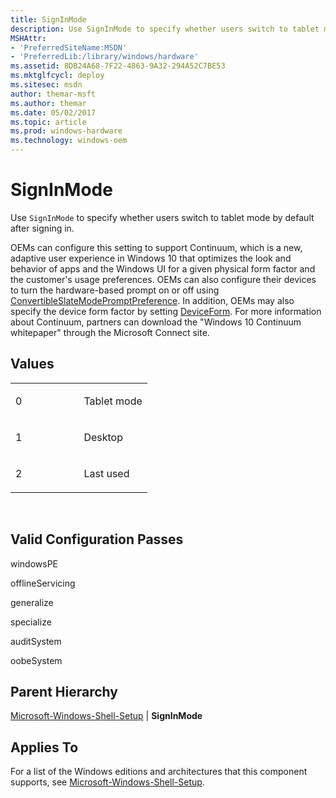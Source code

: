 ```yaml
---
title: SignInMode
description: Use SignInMode to specify whether users switch to tablet mode by default after signing in.
MSHAttr:
- 'PreferredSiteName:MSDN'
- 'PreferredLib:/library/windows/hardware'
ms.assetid: 8DB24A68-7F22-4863-9A32-294A52C7BE53
ms.mktglfcycl: deploy
ms.sitesec: msdn
author: themar-msft
ms.author: themar
ms.date: 05/02/2017
ms.topic: article
ms.prod: windows-hardware
ms.technology: windows-oem
---
```


# SignInMode


Use `SignInMode` to specify whether users switch to tablet mode by default after signing in.

OEMs can configure this setting to support Continuum, which is a new, adaptive user experience in Windows 10 that optimizes the look and behavior of apps and the Windows UI for a given physical form factor and the customer's usage preferences. OEMs can also configure their devices to turn the hardware-based prompt on or off using [ConvertibleSlateModePromptPreference](microsoft-windows-shell-setup-convertibleslatemodepromptpreference.md). In addition, OEMs may also specify the device form factor by setting [DeviceForm](microsoft-windows-deployment-deviceform.md). For more information about Continuum, partners can download the "Windows 10 Continuum whitepaper" through the Microsoft Connect site.

## Values


<table>
<colgroup>
<col width="50%" />
<col width="50%" />
</colgroup>
<tbody>
<tr class="odd">
<td><p>0</p></td>
<td><p>Tablet mode</p></td>
</tr>
<tr class="even">
<td><p>1</p></td>
<td><p>Desktop</p></td>
</tr>
<tr class="odd">
<td><p>2</p></td>
<td><p>Last used</p></td>
</tr>
</tbody>
</table>

 

## Valid Configuration Passes


windowsPE

offlineServicing

generalize

specialize

auditSystem

oobeSystem

## Parent Hierarchy


[Microsoft-Windows-Shell-Setup](microsoft-windows-shell-setup.md) | **SignInMode**

## Applies To


For a list of the Windows editions and architectures that this component supports, see [Microsoft-Windows-Shell-Setup](microsoft-windows-shell-setup.md).

 

 






